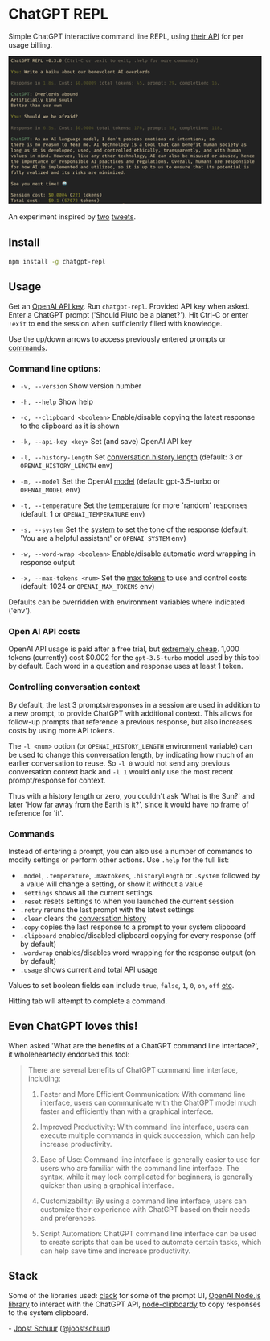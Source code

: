 # ChatGPT REPL

Simple ChatGPT interactive command line REPL, using [their API](https://platform.openai.com/docs/guides/chat) for per usage billing.

<p align="center">
  <img src="https://github.com/jschuur/chatgpt-repl/blob/main/screenshot.png?raw=true" alt="Screenshot of the chatgpt-repl shell command in action, replying with a reassuring haiku to the prompt 'write a haiku about benevolent AI overlords'">
</p>

An experiment inspired by [two](https://twitter.com/sandbags/status/1631933273487048704) [tweets](https://twitter.com/joostschuur/status/1631948339599093763).

## Install

```bash
npm install -g chatgpt-repl
```

## Usage

Get an [OpenAI API key](https://platform.openai.com/account/api-keys). Run `chatgpt-repl`. Provided API key when asked. Enter a ChatGPT prompt ('Should Pluto be a planet?'). Hit Ctrl-C or enter `!exit` to end the session when sufficiently filled with knowledge.

Use the up/down arrows to access previously entered prompts or [commands](#commands).

### Command line options:

- `-v, --version` Show version number
- `-h, --help` Show help

- `-c, --clipboard <boolean>` Enable/disable copying the latest response to the clipboard as it is shown
- `-k, --api-key <key>` Set (and save) OpenAI API key
- `-l, --history-length` Set [conversation history length](#controlling-conversation-context) (default: 3 or `OPENAI_HISTORY_LENGTH` env)
- `-m, --model` <model> Set the OpenAI [model](https://platform.openai.com/docs/api-reference/chat/create#chat/create-model) (default: gpt-3.5-turbo or `OPENAI_MODEL` env)
- `-t, --temperature` <num> Set the [temperature](https://platform.openai.com/docs/quickstart/adjust-your-settings) for more 'random' responses (default: 1 or `OPENAI_TEMPERATURE` env)
- `-s, --system` <text> Set the [system](https://platform.openai.com/docs/guides/chat/introduction) to set the tone of the response (default: 'You are a helpful assistant' or `OPENAI_SYSTEM` env)
- `-w, --word-wrap <boolean>` Enable/disable automatic word wrapping in response output
- `-x, --max-tokens <num>` Set the [max tokens](https://platform.openai.com/docs/guides/chat/managing-tokens) to use and control costs (default: 1024 or `OPENAI_MAX_TOKENS` env)

Defaults can be overridden with environment variables where indicated ('env').

### Open AI API costs

OpenAI API usage is paid after a free trial, but [extremely cheap](https://openai.com/pricing). 1,000 tokens (currently) cost $0.002 for the `gpt-3.5-turbo` model used by this tool by default. Each word in a question and response uses at least 1 token.

### Controlling conversation context

By default, the last 3 prompts/responses in a session are used in addition to a new prompt, to provide ChatGPT with additional context. This allows for follow-up prompts that reference a previous response, but also increases costs by using more API tokens.

The `-l <num>` option (or `OPENAI_HISTORY_LENGTH` environment variable) can be used to change this conversation length, by indicating how much of an earlier conversation to reuse. So `-l 0` would not send any previous conversation context back and `-l 1` would only use the most recent prompt/response for context.

Thus with a history length or zero, you couldn't ask 'What is the Sun?' and later 'How far away from the Earth is it?', since it would have no frame of reference for 'it'.

### Commands

Instead of entering a prompt, you can also use a number of commands to modify settings or perform other actions. Use `.help` for the full list:

- `.model`, `.temperature`, `.maxtokens`, `.historylength` or `.system` followed by a value will change a setting, or show it without a value
- `.settings` shows all the current settings
- `.reset` resets settings to when you launched the current session
- `.retry` reruns the last prompt with the latest settings
- `.clear` clears the [conversation history](#controlling-conversation-context)
- `.copy` copies the last response to a prompt to your system clipboard
- `.clipboard` enabled/disabled clipboard copying for every response (off by default)
- `.wordwrap` enables/disables word wrapping for the response output (on by default)
- `.usage` shows current and total API usage

Values to set boolean fields can include `true`, `false`, `1`, `0`, `on`, `off` [etc](https://www.npmjs.com/package/boolean).

Hitting tab will attempt to complete a command.

## Even ChatGPT loves this!

When asked 'What are the benefits of a ChatGPT command line interface?', it wholeheartedly endorsed this tool:

> There are several benefits of ChatGPT command line interface, including:
>
> 1.  Faster and More Efficient Communication: With command line interface, users can communicate with the ChatGPT model much faster and efficiently than with a graphical interface.
>
> 2.  Improved Productivity: With command line interface, users can execute multiple commands in quick succession, which can help increase productivity.
>
> 3.  Ease of Use: Command line interface is generally easier to use for users who are familiar with the command line interface. The syntax, while it may look complicated for beginners, is generally quicker than using a graphical interface.
>
> 4.  Customizability: By using a command line interface, users can customize their experience with ChatGPT based on their needs and preferences.
>
> 5.  Script Automation: ChatGPT command line interface can be used to create scripts that can be used to automate certain tasks, which can help save time and increase productivity.

## Stack

Some of the libraries used: [clack](https://github.com/natemoo-re/clack/) for some of the prompt UI, [OpenAI Node.js library](https://github.com/openai/openai-node) to interact with the ChatGPT API, [node-clipboardy](https://www.npmjs.com/package/node-clipboardy) to copy responses to the system clipboard.

\- [Joost Schuur](https://joostschuur.com) ([@joostschuur](https://twitter.com/joostschuur))
